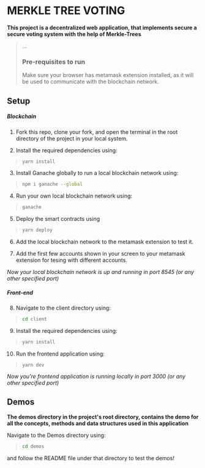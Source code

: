# MERKLE TREE VOTING

**This project is a decentralized web application, that implements secure a secure voting system with the help of Merkle-Trees**

> ...
> ### Pre-requisites to run
> Make sure your browser has metamask extension installed, as it will be used to communicate with the blockchain network.

## Setup

##### Blockchain

1. Fork this repo, clone your fork, and open the terminal in the root directory of the project in your local system.

2. Install the required dependencies using:
>```bash
>yarn install
>```

3. Install Ganache globally to run a local blockchain network using:
>```bash
>npm i ganache --global
>```

4. Run your own local blockchain network using:
>```bash
>ganache 
>```

5. Deploy the smart contracts using
>```bash
>yarn deploy
>```

6. Add the local blockchain network to the metamask extension to test it.

7. Add the first few accounts shown in your screen to your metamask extension for tesing with different accounts. 

*Now your local blockchain network is up and running in port 8545 (or any other specified port)*

##### Front-end

8. Navigate to the client directory using:
>```bash
>cd client
>```

9. Install the required dependencies using: 
>```bash
>yarn install
>```

10. Run the frontend application using:
>```
>yarn dev
>```

*Now you're frontend application is running locally in port 3000 (or any other specified port)*

## Demos

**The demos directory in the project's root directory, contains the demo for all the concepts, methods and data structures used in this application**

Navigate to the Demos directory using:
>```bash
>cd demos
>```

and follow the README file under that directory to test the demos!



